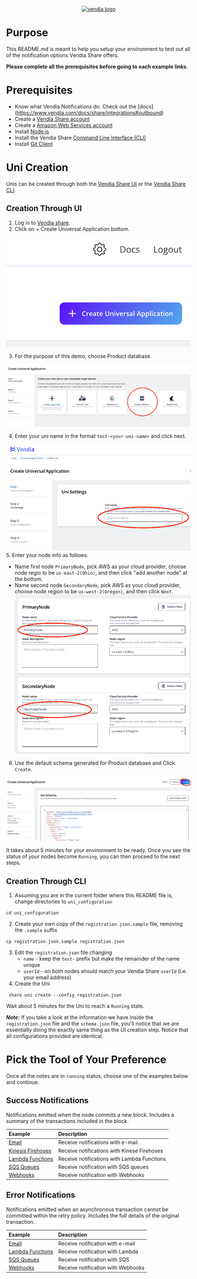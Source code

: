 <p align="center">
  <a href="https://vendia.net/">
    <img src="https://www.vendia.net/images/logo/black.svg" alt="vendia logo" width="250px">
  </a>
</p>

# Purpose
This README.md is meant to help you setup your environment to test out all of the notification options Vendia Share offers.

**Please complete all the prerequisites before going to each example links**.

# Prerequisites
* Know what Vendia Notifications do. Check out the [docs] (https://www.vendia.com/docs/share/integrations#outbound)
* Create a [Vendia Share account](https://share.vendia.net/)
* Create a [Amazon Web Services account](https://aws.amazon.com/free)
* Install [Node.js](https://nodejs.org/en/download/)
* Install the Vendia Share [Command Line Interface (CLI)](https://www.vendia.net/docs/share/cli)
* Install [Git Client](https://git-scm.com/downloads)

# Uni Creation

Unis can be created through both the [Vendia Share UI](https://share.vendia.net/) or the [Vendia Share CLI](https://www.vendia.com/docs/share/cli).

## Creation Through UI
1. Log in to [Vendia share](https://share.vendia.net).
2. Click on + Create Universal Application bottom.

![create-uni](img/re-usable/create-uni.png)

3. For the purpose of this demo, choose Product database.

![uni-proudct](img/re-usable/uni-product-database.png)

4. Enter your uni name in the format `test-<your-uni-name>` and click next.

![uni-input-name](img/re-usable/uni-input-name.png)
5. Enter your node info as follows:
- Name first node `PrimaryNode`, pick AWS as your cloud provider, choose node regio to be `us-east-2(Ohio)`, and then click "add another node" at the bottom.
- Name second node `SecondaryNode`, pick AWS as your cloud provider, choose node region to be `us-west-2(Oregon)`, and then click `Next`.
![uni-proudct](img/re-usable/primary-secondary-node.png)
6. Use the default schema generated for Product database and Click `Create`.

![uni-proudct](img/re-usable/product-database-schema.png)

It takes about 5 minutes for your environment to be ready. Once you see the status of your nodes become `Running`, you can then proceed to the next steps. 

## Creation Through CLI
1. Assuming you are in the current folder where this README file is, change directories to `uni_configuration`
``` 
cd uni_configuration
```
2. Create your own copy of the `registration.json.sample` file, removing the `.sample` suffix
```
cp registration.json.sample registration.json
```
3. Edit the `registration.json` file changing
    * `name` - keep the `test-` prefix but make the remainder of the name unique
    * `userId` - on both nodes should match your Vendia Share `userId` (i.e. your email address)
4. Create the Uni
```
 share uni create --config registration.json
```

Wait about 5 minutes for the Uni to reach a `Running` state.

***Note:*** If you take a look at the information we have inside the `registration.json` file and the `schema.json` file, you'll notice that we are essentially doing the exactly same thing as the UI creation step. Notice that all configurations provided are identical.

# Pick the Tool of Your Preference
Once all the notes are in `running` status, choose one of the examples below and continue.


## Success Notifications
Notifications emitted when the node commits a new block. Includes a summary of the transactions included in the block.

| Example                                                          | Description                                 |
|:-----------------------------------------------------------------|:--------------------------------------------|
| [Email](success-notification/email/README.md)                    | Receive notifications with e-mail           |
| [Kinesis Firehoses](success-notification/aws-firehose/README.md) | Receive notifications with Kinese Firehoses |
| [Lambda Functions](success-notification/aws-lambda/README.md)    | Receive notifications with Lambda Functions |
| [SQS Queues](success-notification/aws-sqs/README.md)             | Receive notification with SQS queues        |
| [Webhooks](success-notification/webhooks/README.md)              | Receive notification with Webhooks          |
        

## Error Notifications
Notifications emitted when an asynchronous transaction cannot be committed within the retry policy. Includes the full details of the original transaction.

| Example                                                     | Description                        |
|:------------------------------------------------------------|:-----------------------------------|
| [Email](error-notification/email/README.md)                 | Receive notification with e-mail   |
| [Lambda Functions](error-notification/aws-lambda/README.md) | Receive notification with Lambda   |
| [SQS Queues](error-notification/aws-sqs/README.md)          | Receive notification with SQS      |
| [Webhooks](error-notification/webhooks/README.md)           | Receive notification with Webhooks |